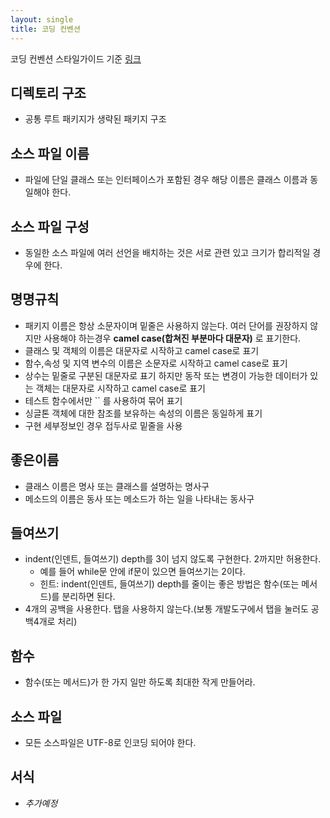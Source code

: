 ```yaml
---
layout: single
title: 코딩 컨벤션
---
```



코딩 컨벤션 스타일가이드 기준 [링크](https://kotlinlang.org/docs/coding-conventions.html)

## 디렉토리 구조

- 공통 루트 패키지가 생략된 패키지 구조

## 소스 파일 이름

-  파일에 단일 클래스 또는 인터페이스가 포함된 경우 해당 이름은 클래스 이름과 동일해야 한다.

## 소스 파일 구성

- 동일한 소스 파일에 여러 선언을 배치하는 것은 서로 관련 있고 크기가 합리적일 경우에 한다.


## 명명규칙

- 패키지 이름은 항상 소문자이며 밑줄은 사용하지 않는다. 여러 단어를 권장하지 않지만 사용해야 하는경우 **camel case(합쳐진 부분마다 대문자)** 로 표기한다.
- 클래스 및 객체의 이름은 대문자로 시작하고 camel case로 표기
- 함수,속성 및 지역 변수의 이름은 소문자로 시작하고 camel case로 표기
- 상수는 밑줄로 구분된 대문자로 표기 하지만 동작 또는 변경이 가능한 데이터가 있는 객체는 대문자로 시작하고 camel case로 표기
- 테스트 함수에서만 `` 를 사용하여 묶어 표기
- 싱글톤 객체에 대한 참조를 보유하는 속성의 이름은 동일하게 표기
- 구현 세부정보인 경우 접두사로 밑줄을 사용

## 좋은이름

- 클래스 이름은 명사 또는 클래스를 설명하는 명사구
- 메소드의 이름은 동사 또는 메소드가 하는 일을 나타내는 동사구

## 들여쓰기

- indent(인덴트, 들여쓰기) depth를 3이 넘지 않도록 구현한다. 2까지만 허용한다.
  * 예를 들어 while문 안에 if문이 있으면 들여쓰기는 2이다.
  * 힌트: indent(인덴트, 들여쓰기) depth를 줄이는 좋은 방법은 함수(또는 메서드)를 분리하면 된다.
- 4개의 공백을 사용한다. 탭을 사용하지 않는다.(보통 개발도구에서 탭을 눌러도 공백4개로 처리)

## 함수

- 함수(또는 메서드)가 한 가지 일만 하도록 최대한 작게 만들어라.

## 소스 파일

- 모든 소스파일은 UTF-8로 인코딩 되어야 한다.

## 서식

- *추가예정*
